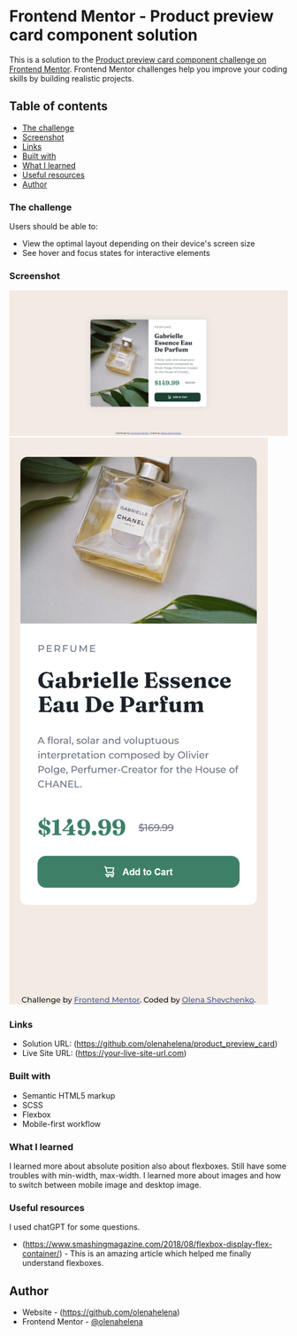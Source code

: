 # Frontend Mentor - Product preview card component solution

This is a solution to the [Product preview card component challenge on Frontend Mentor](https://www.frontendmentor.io/challenges/product-preview-card-component-GO7UmttRfa). Frontend Mentor challenges help you improve your coding skills by building realistic projects. 

## Table of contents

  - [The challenge](#the-challenge)
  - [Screenshot](#screenshot)
  - [Links](#links)
  - [Built with](#built-with)
  - [What I learned](#what-i-learned)
  - [Useful resources](#useful-resources)
- [Author](#author)


### The challenge

Users should be able to:

- View the optimal layout depending on their device's screen size
- See hover and focus states for interactive elements

### Screenshot

![](/desktop_screenshot.png)
![](/mobile_screenshot.png)

### Links

- Solution URL: (https://github.com/olenahelena/product_preview_card)
- Live Site URL: (https://your-live-site-url.com)

### Built with

- Semantic HTML5 markup
- SCSS
- Flexbox
- Mobile-first workflow

### What I learned

I learned more about absolute position also about flexboxes. Still have some troubles with min-width, max-width.  I learned more about images and how to switch between mobile image and desktop image.

### Useful resources

I used chatGPT for some questions. 
- (https://www.smashingmagazine.com/2018/08/flexbox-display-flex-container/) - This is an amazing article which helped me finally understand flexboxes.

## Author

- Website - (https://github.com/olenahelena)
- Frontend Mentor - [@olenahelena](https://www.frontendmentor.io/profile/yourusername)
